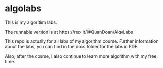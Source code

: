 # algolabs
This is my algorithm labs.

The runnable version is at https://repl.it/@QuanDoan/AlgoLabs

This repo is actually for all labs of my algorithm course. 
Further information about the labs, you can find in the docs folder for the labs in PDF.

Also, after the course, I also continue to learn more algorithm with my free time.
